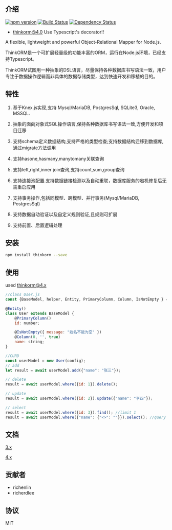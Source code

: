 ## 介绍

[![npm version](https://badge.fury.io/js/thinkorm.svg)](https://badge.fury.io/js/thinkorm)
[![Build Status](https://travis-ci.org/thinkkoa/thinkorm.svg?branch=master)](https://travis-ci.org/thinkkoa/thinkorm)
[![Dependency Status](https://david-dm.org/thinkkoa/thinkorm.svg)](https://david-dm.org/thinkkoa/thinkorm)

* thinkorm@4.0 Use Typescript's decorator!!

A flexible, lightweight and powerful Object-Relational Mapper for Node.js.

ThinkORM是一个可扩展轻量级的功能丰富的ORM，运行在Node.js环境，已经支持Typescript。

ThinkORM试图用一种抽象的DSL语言，尽量保持各种数据库书写语法一致，用户专注于数据操作逻辑而非具体的数据存储类型，达到快速开发和移植的目的。

## 特性

1. 基于Knex.js实现,支持 Mysql/MariaDB, PostgresSql, SQLite3, Oracle, MSSQL. 

2. 抽象的面向对象式SQL操作语言,保持各种数据库书写语法一致,方便开发和项目迁移

3. 支持schema定义数据结构,支持严格的类型检查;支持数据结构迁移到数据库,通过migrate方法调用

4. 支持hasone,hasmany,manytomany关联查询

5. 支持left,right,inner join查询,支持count,sum,group查询

6. 支持连接池配置.支持数据链接检测以及自动重联，数据库服务的宕机修复后无需重启应用

7. 支持事务操作,包括同模型、跨模型、并行事务(Mysql/MariaDB, PostgresSql)

8. 支持数据自动验证以及自定义规则验证,且规则可扩展

9. 支持前置、后置逻辑处理

## 安装

```bash
npm install thinkorm --save
```

## 使用

used thinkorm@4.x

```js
//class User.js
const {BaseModel, helper, Entity, PrimaryColumn, Column, IsNotEmpty } = require('thinkorm');

@Entity()
class User extends BaseModel {
    @PrimaryColumn()
    id: number;

    @IsNotEmpty({ message: "姓名不能为空" })
    @Column(0, '', true)
    name: string;
}

//CURD
const userModel = new User(config);
// add
let result = await userModel.add({"name": "张三"});

// delete
result = await userModel.where({id: 1}).delete();

// update
result = await userModel.where({id: 2}).update({"name": "李四"});

// select 
result = await userModel.where({id: 3}).find(); //limit 1
result = await userModel.where({"name": {"<>": ""}}).select(); //query name is not null

```

## 文档

[3.x](https://thinkkoa.org/orm)

[4.x](https://github.com/thinkkoa/thinkorm_doc)

## 贡献者

* richenlin
* richerdlee

## 协议


MIT
